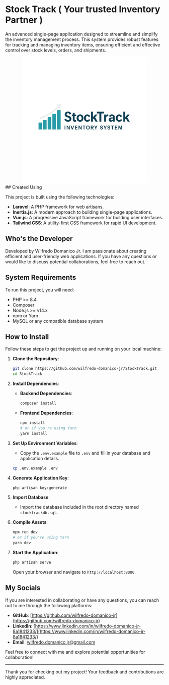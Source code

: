 # Stock Track ( Your trusted Inventory Partner )

An advanced single-page application designed to streamline and simplify the inventory management process. This system provides robust features for tracking and managing inventory items, ensuring efficient and effective control over stock levels, orders, and shipments.

<div align="center">
    <img src="public/images/StockTrackLogo.png" alt="Stock Track" width="400">
</div>
## Created Using

This project is built using the following technologies:

-   **Laravel**: A PHP framework for web artisans.
-   **Inertia.js**: A modern approach to building single-page applications.
-   **Vue.js**: A progressive JavaScript framework for building user interfaces.
-   **Tailwind CSS**: A utility-first CSS framework for rapid UI development.

## Who's the Developer

Developed by Wilfredo Domanico Jr. I am passionate about creating efficient and user-friendly web applications. If you have any questions or would like to discuss potential collaborations, feel free to reach out.

## System Requirements

To run this project, you will need:

-   PHP >= 8.4
-   Composer
-   Node.js >= v14.x
-   npm or Yarn
-   MySQL or any compatible database system

## How to Install

Follow these steps to get the project up and running on your local machine:

1. **Clone the Repository**:

    ```bash
    git clone https://github.com/wilfredo-domanico-jr/StockTrack.git
    cd StockTrack
    ```

2. **Install Dependencies**:

    - **Backend Dependencies**:
        ```bash
        composer install
        ```
    - **Frontend Dependencies**:
        ```bash
        npm install
        # or if you're using Yarn
        yarn install
        ```

3. **Set Up Environment Variables**:

    - Copy the `.env.example` file to `.env` and fill in your database and application details.

    ```bash
    cp .env.example .env
    ```

4. **Generate Application Key**:

    ```bash
    php artisan key:generate
    ```

5. **Import Database**:

    - Import the database included in the root directory named `stocktrackdb.sql`.

6. **Compile Assets**:

    ```bash
    npm run dev
    # or if you're using Yarn
    yarn dev
    ```

7. **Start the Application**:

    ```bash
    php artisan serve
    ```

    Open your browser and navigate to `http://localhost:8000`.

## My Socials

If you are interested in collaborating or have any questions, you can reach out to me through the following platforms:

-   **GitHub**: [https://github.com/wilfredo-domanico-jr](https://github.com/wilfredo-domanico-jr)
-   **LinkedIn**: [https://www.linkedin.com/in/wilfredo-domanico-jr-8a1841233/](https://www.linkedin.com/in/wilfredo-domanico-jr-8a1841233/)
-   **Email**: wilfredo.domanico.jr@gmail.com

Feel free to connect with me and explore potential opportunities for collaboration!

---

Thank you for checking out my project! Your feedback and contributions are highly appreciated.
